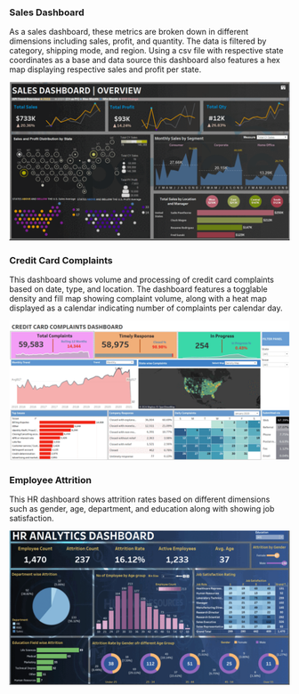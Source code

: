 ### Sales Dashboard
As a sales dashboard, these metrics are broken down in different dimensions including sales, profit, and quantity. The data is filtered by category, shipping mode, and region. Using a csv file with respective state coordinates as a base and data source this dashboard also features a hex map displaying respective sales and profit per state. 

![me](https://github.com/skyblasy/Tableau_Gallery/blob/main/Sales_Gif.gif)

### Credit Card Complaints
This dashboard shows volume and processing of credit card complaints based on date, type, and location. The dashboard features a togglable density and fill map showing complaint volume, along with a heat map displayed as a calendar indicating number of complaints per calendar day. 

![me](https://github.com/skyblasy/Tableau_Gallery/blob/main/credit_cards_GIF.gif)

### Employee Attrition
This HR dashboard shows attrition rates based on different dimensions such as gender, age, department, and education along with showing job satisfaction. 

![me](https://github.com/skyblasy/Tableau_Gallery/blob/main/HR_GIF.gif)
